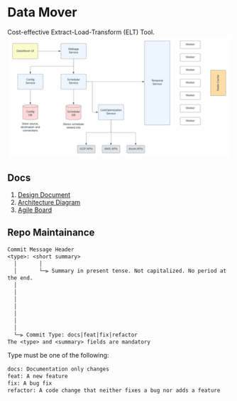 # Data Mover

Cost-effective Extract-Load-Transform (ELT) Tool.
![Data Mover Architecture](docs/static/datamover_architecture.png)

## Docs
1. [Design Document](https://docs.google.com/document/d/14tBpxzIG12VEKYUUH8YGCofWR9Pn1dcKumXq6VUu_0Y/edit?usp=sharing)
2. [Architecture Diagram](https://lucid.app/lucidchart/92dc16db-3cd5-4b8d-b574-caa8cb4f3a45/edit?invitationId=inv_9d8bc503-0297-4eee-a6b0-3cd88cc86a86)
3. [Agile Board](https://mint-gym-384.notion.site/c99a09c0e28340fe98c2695a56bbf2e0?v=0cdf63f9536c42e2801e12b8afcf57f2)

## Repo Maintainance
```
Commit Message Header
<type>: <short summary>
  │       │
  │       └─⫸ Summary in present tense. Not capitalized. No period at the end.
  │       
  │       
  │                          
  │                          
  │                          
  │                         
  │
  └─⫸ Commit Type: docs|feat|fix|refactor
The <type> and <summary> fields are mandatory
```
Type must be one of the following:
```
docs: Documentation only changes
feat: A new feature
fix: A bug fix
refactor: A code change that neither fixes a bug nor adds a feature
```
